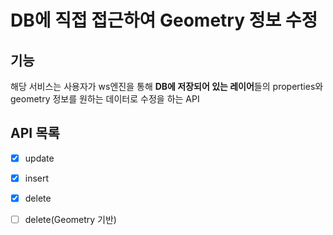 # DB에 직접 접근하여 Geometry 정보 수정

## 기능  
해당 서비스는 사용자가 ws엔진을 통해 **DB에 저장되어 있는 레이어**들의 properties와 geometry 정보를 원하는 데이터로 수정을 하는 API  

## API 목록
- [x] update
- [x] insert
- [x] delete
- [ ] delete(Geometry 기반)
   